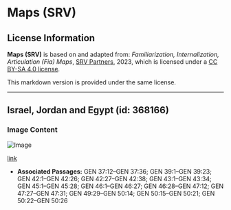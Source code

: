 # Maps (SRV)

## License Information

**Maps (SRV)** is based on and adapted from: _Familiarization, Internalization, Articulation (Fia) Maps_, [SRV Partners](https://srvpartners.org/home/), 2023, which is licensed under a [CC BY-SA 4.0 license](https://creativecommons.org/licenses/by-sa/4.0/legalcode.en).

This markdown version is provided under the same license.



--------------------------------

## Israel, Jordan and Egypt (id: 368166)

### Image Content

![Image](https://cdn.aquifer.bible/aquifer-content/resources/FIAMaps/israel-jordan-and-egypt.jpg)

[link](https://cdn.aquifer.bible/aquifer-content/resources/FIAMaps/israel-jordan-and-egypt.jpg)

* **Associated Passages:** GEN 37:12–GEN 37:36; GEN 39:1–GEN 39:23; GEN 42:1–GEN 42:26; GEN 42:27–GEN 42:38; GEN 43:1–GEN 43:34; GEN 45:1–GEN 45:28; GEN 46:1–GEN 46:27; GEN 46:28–GEN 47:12; GEN 47:27–GEN 47:31; GEN 49:29–GEN 50:14; GEN 50:15–GEN 50:21; GEN 50:22–GEN 50:26

